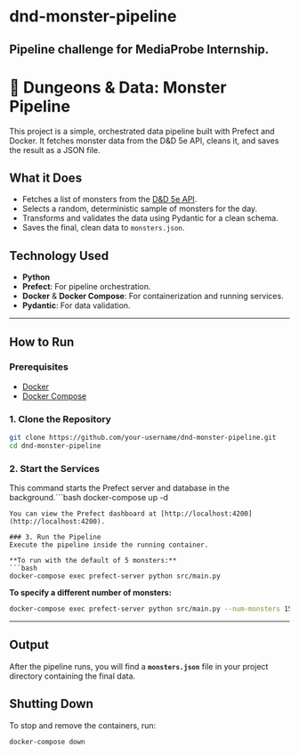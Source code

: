 # dnd-monster-pipeline
Pipeline challenge for MediaProbe Internship.
---

# 🐉 Dungeons & Data: Monster Pipeline

This project is a simple, orchestrated data pipeline built with Prefect and Docker. It fetches monster data from the D&D 5e API, cleans it, and saves the result as a JSON file.

## What it Does
*   Fetches a list of monsters from the [D&D 5e API](https://www.dnd5eapi.co/).
*   Selects a random, deterministic sample of monsters for the day.
*   Transforms and validates the data using Pydantic for a clean schema.
*   Saves the final, clean data to `monsters.json`.

## Technology Used
*   **Python**
*   **Prefect**: For pipeline orchestration.
*   **Docker** & **Docker Compose**: For containerization and running services.
*   **Pydantic**: For data validation.

---

## How to Run

### Prerequisites
*   [Docker](https://www.docker.com/get-started)
*   [Docker Compose](https://docs.docker.com/compose/install/)

### 1. Clone the Repository
```bash
git clone https://github.com/your-username/dnd-monster-pipeline.git
cd dnd-monster-pipeline
```

### 2. Start the Services
This command starts the Prefect server and database in the background.```bash
docker-compose up -d
```
You can view the Prefect dashboard at [http://localhost:4200](http://localhost:4200).

### 3. Run the Pipeline
Execute the pipeline inside the running container.

**To run with the default of 5 monsters:**
```bash
docker-compose exec prefect-server python src/main.py
```

**To specify a different number of monsters:**
```bash
docker-compose exec prefect-server python src/main.py --num-monsters 15
```

---

## Output
After the pipeline runs, you will find a **`monsters.json`** file in your project directory containing the final data.

## Shutting Down
To stop and remove the containers, run:
```bash
docker-compose down
```